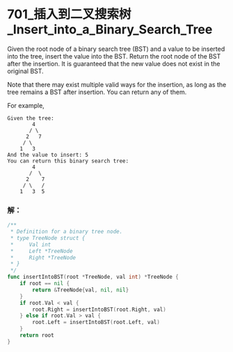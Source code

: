 # 701_插入到二叉搜索树_Insert_into_a_Binary_Search_Tree
Given the root node of a binary search tree (BST) and a value to be inserted into the tree, insert the value into the BST. Return the root node of the BST after the insertion. It is guaranteed that the new value does not exist in the original BST.

Note that there may exist multiple valid ways for the insertion, as long as the tree remains a BST after insertion. You can return any of them.

For example, 

    Given the tree:  
            4  
           / \  
          2   7  
         / \  
        1   3  
    And the value to insert: 5  
    You can return this binary search tree:  
            4    
           /  \  
          2    7  
         / \   /  
        1   3  5 

### 解：

```go 
/**
 * Definition for a binary tree node.
 * type TreeNode struct {
 *     Val int
 *     Left *TreeNode
 *     Right *TreeNode
 * }
 */
func insertIntoBST(root *TreeNode, val int) *TreeNode {
    if root == nil {
        return &TreeNode{val, nil, nil}
    }
    if root.Val < val {
        root.Right = insertIntoBST(root.Right, val)
    } else if root.Val > val {
        root.Left = insertIntoBST(root.Left, val)
    }
    return root
}
```